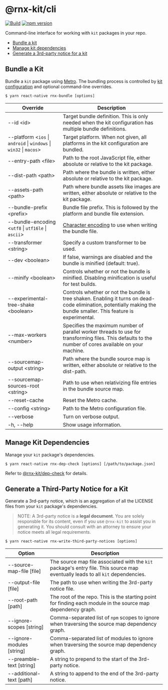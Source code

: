 # @rnx-kit/cli

[![Build](https://github.com/microsoft/rnx-kit/actions/workflows/build.yml/badge.svg)](https://github.com/microsoft/rnx-kit/actions/workflows/build.yml)
[![npm version](https://img.shields.io/npm/v/@rnx-kit/cli)](https://www.npmjs.com/package/@rnx-kit/cli)

Command-line interface for working with `kit` packages in your repo.

- [Bundle a kit](#Bundle-a-Kit)
- [Manage kit dependencies](#Manage-Kit-Dependencies)
- [Generate a 3rd-party notice for a kit](#Generate-a-Third%2dParty-Notice-for-a-Kit)

## Bundle a Kit

Bundle a `kit` package using [Metro](https://facebook.github.io/metro). The
bundling process is controlled by
[kit configuration](https://github.com/microsoft/rnx-kit/tree/main/packages/config)
and optional command-line overrides.

```
$ yarn react-native rnx-bundle [options]
```

| Override                                                                                 | Description                                                                                                                                                         |
| ---------------------------------------------------------------------------------------- | ------------------------------------------------------------------------------------------------------------------------------------------------------------------- |
| --id &lt;id&gt;                                                                          | Target bundle definition. This is only needed when the kit configuration has multiple bundle definitions.                                                           |
| --platform &lt;`ios` &#124; `android` &#124; `windows` &#124; `win32` &#124; `macos`&gt; | Target platform. When not given, all platforms in the kit configuration are bundled.                                                                                |
| --entry-path &lt;file&gt;                                                                | Path to the root JavaScript file, either absolute or relative to the kit package.                                                                                   |
| --dist-path &lt;path&gt;                                                                 | Path where the bundle is written, either absolute or relative to the kit package.                                                                                   |
| --assets-path &lt;path&gt;                                                               | Path where bundle assets like images are written, either absolute or relative to the kit package.                                                                   |
| --bundle-prefix &lt;prefix&gt;                                                           | Bundle file prefix. This is followed by the platform and bundle file extension.                                                                                     |
| --bundle-encoding &lt;`utf8` &#124; `utf16le` &#124; `ascii`&gt;                         | [Character encoding](https://nodejs.org/api/buffer.html#buffer_buffers_and_character_encodings) to use when writing the bundle file.                                |
| --transformer &lt;string&gt;                                                             | Specify a custom transformer to be used.                                                                                                                            |
| --dev &lt;boolean&gt;                                                                    | If false, warnings are disabled and the bundle is minified (default: true).                                                                                         |
| --minify &lt;boolean&gt;                                                                 | Controls whether or not the bundle is minified. Disabling minification is useful for test builds.                                                                   |
| --experimental-tree-shake &lt;boolean&gt;                                                | Controls whether or not the bundle is tree shaken. Enabling it turns on dead-code elimination, potentially making the bundle smaller. This feature is experimental. |
| --max-workers &lt;number&gt;                                                             | Specifies the maximum number of parallel worker threads to use for transforming files. This defaults to the number of cores available on your machine.              |
| --sourcemap-output &lt;string&gt;                                                        | Path where the bundle source map is written, either absolute or relative to the dist-path.                                                                          |
| --sourcemap-sources-root &lt;string&gt;                                                  | Path to use when relativizing file entries in the bundle source map.                                                                                                |
| --reset-cache                                                                            | Reset the Metro cache.                                                                                                                                              |
| --config &lt;string&gt;                                                                  | Path to the Metro configuration file.                                                                                                                               |
| --verbose                                                                                | Turn on verbose output.                                                                                                                                             |
| -h, --help                                                                               | Show usage information.                                                                                                                                             |

## Manage Kit Dependencies

Manage your `kit` package's dependencies.

```
$ yarn react-native rnx-dep-check [options] [/path/to/package.json]
```

Refer to
[@rnx-kit/dep-check](https://github.com/microsoft/rnx-kit/tree/main/packages/dep-check)
for details.

## Generate a Third-Party Notice for a Kit

Generate a 3rd-party notice, which is an aggregation of all the LICENSE files
from your `kit` package's dependencies.

> NOTE: A 3rd-party notice is a **legal document**. You are solely responsble
> for its content, even if you use `@rnx-kit` to assist you in generating it.
> You should consult with an attorney to ensure your notice meets all legal
> requirements.

```
$ yarn react-native rnx-write-third-party-notices [options]
```

| Option                    | Description                                                                                                                     |
| ------------------------- | ------------------------------------------------------------------------------------------------------------------------------- |
| --source-map-file [file]  | The source map file associated with the `kit` package's entry file. This source map eventually leads to all `kit` dependencies. |
| --output-file [file]      | The path to use when writing the 3rd-party notice file.                                                                         |
| --root-path [path]        | The root of the repo. This is the starting point for finding each module in the source map dependency graph.                    |
| --ignore-scopes [string]  | Comma-separated list of `npm` scopes to ignore when traversing the source map dependency graph.                                 |
| --ignore-modules [string] | Comma-separated list of modules to ignore when traversing the source map dependency graph.                                      |
| --preamble-text [string]  | A string to prepend to the start of the 3rd-party notice.                                                                       |
| --additional-text [path]  | A string to append to the end of the 3rd-party notice.                                                                          |
